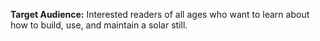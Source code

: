**Target Audience:** Interested readers of all ages who want to learn about how to build, use, and maintain a solar still.